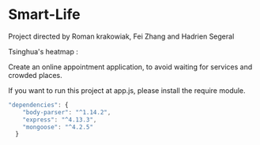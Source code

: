 # Smart-Life

Project directed by Roman krakowiak, Fei Zhang and Hadrien Segeral

Tsinghua's heatmap :

Create an online appointment application, to avoid waiting for services and crowded places.

If you want to run this project at app.js,
please install the require module.
```js
"dependencies": {
    "body-parser": "^1.14.2",
    "express": "^4.13.3",
    "mongoose": "^4.2.5"
  }
```
